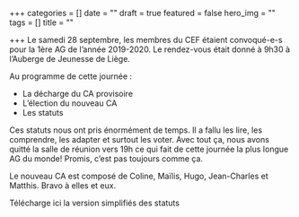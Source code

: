+++
categories = []
date = ""
draft = true
featured = false
hero_img = ""
tags = []
title = ""

+++
Le samedi 28 septembre, les membres du CEF étaient convoqué-e-s pour la 1ère AG de l’année 2019-2020. Le rendez-vous était donné à 9h30 à l’Auberge de Jeunesse de Liège.

Au programme de cette journée :

* La décharge du CA provisoire
* L’élection du nouveau CA
* Les statuts

Ces statuts nous ont pris énormément de temps. Il a fallu les lire, les comprendre, les adapter et surtout les voter. Avec tout ça, nous avons quitté la salle de réunion vers 19h ce qui fait de cette journée la plus longue AG du monde! Promis, c’est pas toujours comme ça.

Le nouveau CA est composé de Coline, Maïlis, Hugo, Jean-Charles et Matthis. Bravo à elles et eux.

Télécharge ici la version simplifiés des statuts